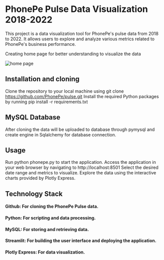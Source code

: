 # PhonePe Pulse Data Visualization 2018-2022
This project is a data visualization tool for PhonePe's pulse data from 2018 to 2022. It allows users to explore and analyze various metrics related to PhonePe's business performance.

Creating home page for better understanding to visualize the data

![home page](https://user-images.githubusercontent.com/68391060/236889933-5fca5959-02d0-4c30-a31d-b5492044a241.png)

## Installation and cloning
Clone the repository to your local machine using git clone https://github.com/PhonePe/pulse.git
Install the required Python packages by running pip install -r requirements.txt

## MySQL Database
After cloning the data will be uploaded to database through pymysql and create engine in Sqlalchemy for database connection.

## Usage
Run python phonepe.py to start the application.
Access the application in your web browser by navigating to http://localhost:8501
Select the desired date range and metrics to visualize.
Explore the data using the interactive charts provided by Plotly Express.

## Technology Stack
#### Github: For cloning the PhonePe Pulse data.
#### Python: For scripting and data processing.
#### MySQL: For storing and retrieving data.
#### Streamlit: For building the user interface and deploying the application.
#### Plotly Express: For data visualization.

